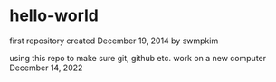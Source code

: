 hello-world
===========

first repository
created December 19, 2014
by swmpkim  


using this repo to make sure git, github etc. work on a new computer
December 14, 2022  
